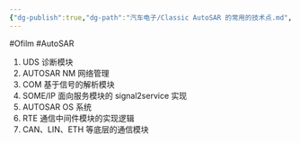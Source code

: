 ```yaml
---
{"dg-publish":true,"dg-path":"汽车电子/Classic AutoSAR 的常用的技术点.md","permalink":"/汽车电子/Classic AutoSAR 的常用的技术点/","created":"2022-07-22T15:41:23.000+08:00","updated":"2024-11-19T11:29:09.000+08:00"}
---
```


#Ofilm #AutoSAR

1. UDS 诊断模块
2. AUTOSAR NM 网络管理
3. COM 基于信号的解析模块
4. SOME/IP 面向服务模块的 signal2service 实现
5. AUTOSAR OS 系统
6. RTE 通信中间件模块的实现逻辑
7. CAN、LIN、ETH 等底层的通信模块